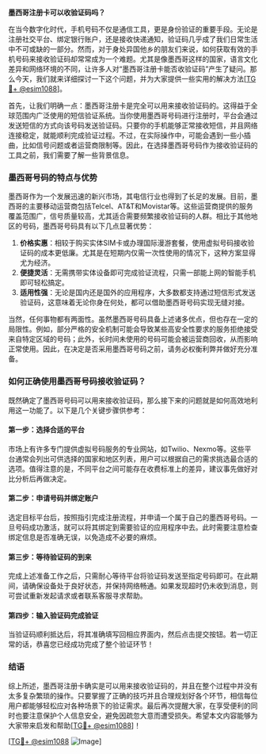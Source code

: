 **墨西哥注册卡可以收验证码吗？**

在当今数字化时代，手机号码不仅是通信工具，更是身份验证的重要手段。无论是注册社交平台、绑定银行账户，还是接收快递通知，验证码几乎成了我们日常生活中不可或缺的一部分。然而，对于身处异国他乡的朋友们来说，如何获取有效的手机号码来接收验证码却常常成为一个难题。尤其是像墨西哥这样的国家，语言文化差异和网络环境的不同，让许多人对“墨西哥注册卡能否收验证码”产生了疑问。那么今天，我们就来详细探讨一下这个问题，并为大家提供一些实用的解决方法[[TG💪+ @esim1088](https://t.me/s/esim1088)]。

首先，让我们明确一点：墨西哥注册卡是完全可以用来接收验证码的。这得益于全球范围内广泛使用的短信验证系统。当你使用墨西哥号码进行注册时，平台会通过发送短信的方式向该号码发送验证码。只要你的手机能够正常接收短信，并且网络连接稳定，就能顺利完成验证过程。不过，在实际操作中，可能会遇到一些小插曲，比如信号问题或者运营商限制等。因此，在选择墨西哥号码作为接收验证码的工具之前，我们需要了解一些背景信息。

### 墨西哥号码的特点与优势

墨西哥作为一个发展迅速的新兴市场，其电信行业也得到了长足的发展。目前，墨西哥的主要移动运营商包括Telcel、AT&T和Movistar等。这些运营商提供的服务覆盖范围广，信号质量较高，尤其适合需要频繁接收验证码的人群。相比于其他地区的号码，墨西哥号码具有以下几点显著优势：

1. **价格实惠**：相较于购买实体SIM卡或办理国际漫游套餐，使用虚拟号码接收验证码的成本更低廉。尤其是在短期内仅需一次性使用的情况下，这种方案显得尤为经济。
2. **便捷灵活**：无需携带实体设备即可完成验证流程，只需一部能上网的智能手机即可轻松搞定。
3. **适用性强**：无论是国内还是国外的应用程序，大多数都支持通过短信形式发送验证码，这意味着无论你身在何处，都可以借助墨西哥号码实现无缝对接。

当然，任何事物都有两面性。虽然墨西哥号码具备上述诸多优点，但也存在一定的局限性。例如，部分严格的安全机制可能会导致某些高安全性要求的服务拒绝接受来自特定区域的号码；此外，长时间未使用的号码可能会被运营商回收，从而影响正常使用。因此，在决定是否采用墨西哥号码之前，请务必权衡利弊并做好充分准备。

### 如何正确使用墨西哥号码接收验证码？

既然确定了墨西哥号码可以用来接收验证码，那么接下来的问题就是如何高效地利用这一功能了。以下是几个关键步骤供参考：

#### 第一步：选择合适的平台
市场上有许多专门提供虚拟号码服务的专业网站，如Twilio、Nexmo等。这些平台通常会列出可供选择的国家和地区列表，用户可以根据自己的需求挑选最合适的选项。值得注意的是，不同平台之间可能存在收费标准上的差异，建议事先做好对比分析后再做决定。

#### 第二步：申请号码并绑定账户
选定目标平台后，按照指引完成注册流程，并申请一个属于自己的墨西哥号码。一旦号码成功激活，就可以将其绑定到需要验证的应用程序中去。此时需要注意检查绑定信息是否准确无误，以免造成不必要的麻烦。

#### 第三步：等待验证码的到来
完成上述准备工作之后，只需耐心等待平台将验证码发送至指定号码即可。在此期间，请确保设备处于良好状态，并保持网络畅通。如果发现超时仍未收到消息，则可尝试重新发起请求或者联系客服寻求帮助。

#### 第四步：输入验证码完成验证
当验证码顺利抵达后，将其准确填写回相应界面内，然后点击提交按钮。若一切正常的话，恭喜您已经成功完成了整个验证环节！

### 结语

综上所述，墨西哥注册卡确实是可以用来接收验证码的，并且在整个过程中并没有太多复杂繁琐的操作。只要掌握了正确的技巧并且合理规划好各个环节，相信每位用户都能够轻松应对各种场景下的验证需求。最后再次提醒大家，在享受便利的同时也要注意保护个人信息安全，避免因疏忽大意而遭受损失。希望本文内容能够为大家带来启发和帮助[[TG💪+ @esim1088](https://t.me/s/esim1088)]！

[[TG💪+ @esim1088](https://t.me/s/esim1088) ![Image](https://i.postimg.cc/4NQfJmqS/Snipaste-2025-05-13-00-14-12.png)]